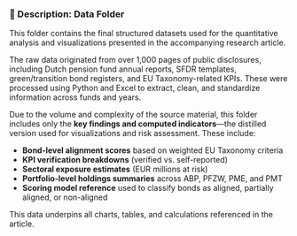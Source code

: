 ### 📁 Description: Data Folder

This folder contains the final structured datasets used for the quantitative analysis and visualizations presented in the accompanying research article.

The raw data originated from over 1,000 pages of public disclosures, including Dutch pension fund annual reports, SFDR templates, green/transition bond registers, and EU Taxonomy-related KPIs. These were processed using Python and Excel to extract, clean, and standardize information across funds and years.

Due to the volume and complexity of the source material, this folder includes only the **key findings and computed indicators**—the distilled version used for visualizations and risk assessment. These include:

- **Bond-level alignment scores** based on weighted EU Taxonomy criteria  
- **KPI verification breakdowns** (verified vs. self-reported)  
- **Sectoral exposure estimates** (EUR millions at risk)  
- **Portfolio-level holdings summaries** across ABP, PFZW, PME, and PMT  
- **Scoring model reference** used to classify bonds as aligned, partially aligned, or non-aligned

This data underpins all charts, tables, and calculations referenced in the article.

